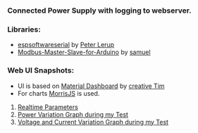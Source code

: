 ### Connected Power Supply with logging to webserver.

### Libraries: 

* [espsoftwareserial](https://github.com/plerup/espsoftwareserial) by [Peter Lerup ](https://github.com/plerup)
* [Modbus-Master-Slave-for-Arduino](https://github.com/smarmengol/Modbus-Master-Slave-for-Arduino) by [samuel](https://github.com/smarmengol)

### Web UI Snapshots: 

* UI is based on [Material Dashboard](https://www.creative-tim.com/product/material-dashboard) by [creative Tim](https://www.creative-tim.com/)
* For charts [MorrisJS](https://morrisjs.github.io/morris.js/index.html) is used. 

1. [Realtime Parameters](https://github.com/oksbwn/Smart-Power-Supply/blob/master/Snapshots/1.PNG)
1. [Power Variation Graph during my Test](https://github.com/oksbwn/Smart-Power-Supply/blob/master/Snapshots/2.PNG)
1. [Voltage and Current Variation Graph during my Test](https://github.com/oksbwn/Smart-Power-Supply/blob/master/Snapshots/3.PNG)










